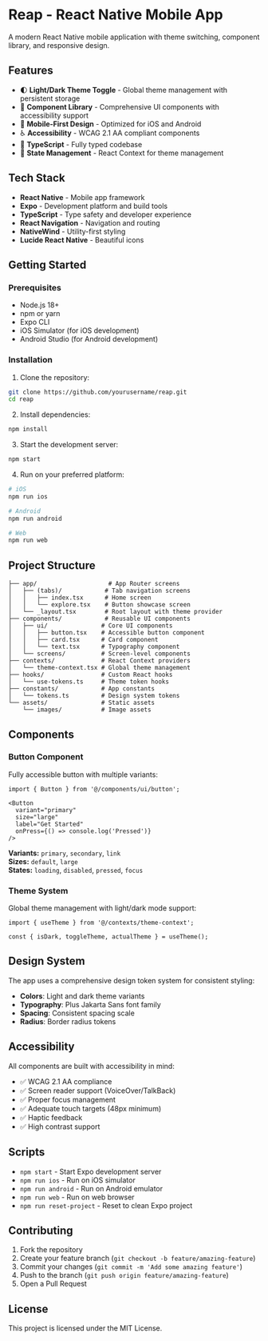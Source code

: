 # Reap - React Native Mobile App

A modern React Native mobile application with theme switching, component library, and responsive design.

## Features

- 🌓 **Light/Dark Theme Toggle** - Global theme management with persistent storage
- 🎨 **Component Library** - Comprehensive UI components with accessibility support
- 📱 **Mobile-First Design** - Optimized for iOS and Android
- ♿ **Accessibility** - WCAG 2.1 AA compliant components
- 🎯 **TypeScript** - Fully typed codebase
- 🔄 **State Management** - React Context for theme management

## Tech Stack

- **React Native** - Mobile app framework
- **Expo** - Development platform and build tools
- **TypeScript** - Type safety and developer experience
- **React Navigation** - Navigation and routing
- **NativeWind** - Utility-first styling
- **Lucide React Native** - Beautiful icons

## Getting Started

### Prerequisites

- Node.js 18+ 
- npm or yarn
- Expo CLI
- iOS Simulator (for iOS development)
- Android Studio (for Android development)

### Installation

1. Clone the repository:
```bash
git clone https://github.com/yourusername/reap.git
cd reap
```

2. Install dependencies:
```bash
npm install
```

3. Start the development server:
```bash
npm start
```

4. Run on your preferred platform:
```bash
# iOS
npm run ios

# Android  
npm run android

# Web
npm run web
```

## Project Structure

```
├── app/                    # App Router screens
│   ├── (tabs)/            # Tab navigation screens
│   │   ├── index.tsx      # Home screen
│   │   └── explore.tsx    # Button showcase screen
│   └── _layout.tsx        # Root layout with theme provider
├── components/            # Reusable UI components
│   ├── ui/               # Core UI components
│   │   ├── button.tsx    # Accessible button component
│   │   ├── card.tsx      # Card component
│   │   └── text.tsx      # Typography component
│   └── screens/          # Screen-level components
├── contexts/             # React Context providers
│   └── theme-context.tsx # Global theme management
├── hooks/                # Custom React hooks
│   └── use-tokens.ts     # Theme token hooks
├── constants/            # App constants
│   └── tokens.ts         # Design system tokens
└── assets/               # Static assets
    └── images/           # Image assets
```

## Components

### Button Component

Fully accessible button with multiple variants:

```tsx
import { Button } from '@/components/ui/button';

<Button 
  variant="primary" 
  size="large"
  label="Get Started"
  onPress={() => console.log('Pressed')}
/>
```

**Variants:** `primary`, `secondary`, `link`  
**Sizes:** `default`, `large`  
**States:** `loading`, `disabled`, `pressed`, `focus`

### Theme System

Global theme management with light/dark mode support:

```tsx
import { useTheme } from '@/contexts/theme-context';

const { isDark, toggleTheme, actualTheme } = useTheme();
```

## Design System

The app uses a comprehensive design token system for consistent styling:

- **Colors**: Light and dark theme variants
- **Typography**: Plus Jakarta Sans font family  
- **Spacing**: Consistent spacing scale
- **Radius**: Border radius tokens

## Accessibility

All components are built with accessibility in mind:

- ✅ WCAG 2.1 AA compliance
- ✅ Screen reader support (VoiceOver/TalkBack)
- ✅ Proper focus management
- ✅ Adequate touch targets (48px minimum)
- ✅ Haptic feedback
- ✅ High contrast support

## Scripts

- `npm start` - Start Expo development server
- `npm run ios` - Run on iOS simulator
- `npm run android` - Run on Android emulator  
- `npm run web` - Run on web browser
- `npm run reset-project` - Reset to clean Expo project

## Contributing

1. Fork the repository
2. Create your feature branch (`git checkout -b feature/amazing-feature`)
3. Commit your changes (`git commit -m 'Add some amazing feature'`)
4. Push to the branch (`git push origin feature/amazing-feature`)
5. Open a Pull Request

## License

This project is licensed under the MIT License.
